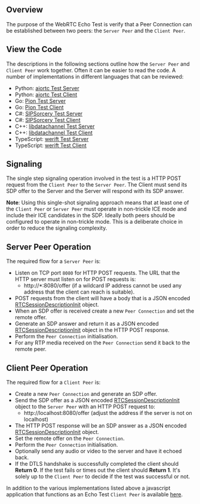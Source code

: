 ## Overview

The purpose of the WebRTC Echo Test is verify that a Peer Connection can be established between two peers: the `Server Peer` and the `Client Peer`.

## View the Code

The descriptions in the following sections outline how the `Server Peer` and `Client Peer` work together. Often it can be easier to read the code. A number of implementations in different languages that can be reviewed:

  - Python: [aiortc Test Server](../aiortc/server.py)
  - Python: [aiortc Test Client](../aiortc/client.py)
  - Go: [Pion Test Server](../pion/main.go)
  - Go: [Pion Test Client](../pion/client/main.go)
  - C#: [SIPSorcery Test Server](../sipsorcery/server/Program.cs)
  - C#: [SIPSorcery Test Client](../sipsorcery/client/Program.cs)
  - C++: [libdatachannel Test Server](../libdatachannel/server.cpp)
  - C++: [libdatachannel Test Client](../libdatachannel/client.cpp)
  - TypeScript: [werift Test Server](../werift/server.ts)
  - TypeScript: [werift Test Client](../werift/client.ts)

## Signaling

The single step signaling operation involved in the test is a HTTP POST request from the `Client Peer` to the `Server Peer`. The Client must send its SDP offer to the Server and the Server will respond with its SDP answer.

**Note**: Using this single-shot signaling approach means that at least one of the `Client Peer` or `Server Peer` must operate in non-trickle ICE mode and include their ICE candidates in the SDP. Ideally both peers should be configured to operate in non-trickle mode. This is a deliberate choice in order to reduce the signaling complexity.

## Server Peer Operation

The required flow for a `Server Peer` is:

 - Listen on TCP port `8080` for HTTP POST requests. The URL that the HTTP server must listen on for POST requests is:
   - http://*:8080/offer (if a wildcard IP address cannot be used any address that the client can reach is suitable).
 - POST requests from the client will have a body that is a JSON encoded [RTCSessionDescriptionInit](https://www.w3.org/TR/webrtc/#dom-rtcsessiondescriptioninit) object.
 - When an SDP offer is received create a new `Peer Connection` and set the remote offer.
 - Generate an SDP answer and return it as a JSON encoded [RTCSessionDescriptionInit](https://www.w3.org/TR/webrtc/#dom-rtcsessiondescriptioninit) object in the HTTP POST response.
 - Perform the `Peer Connection` initialisation.
 - For any RTP media received on the `Peer Connection` send it back to the remote peer.

 ## Client Peer Operation

 The required flow for a `Client Peer` is:

  - Create a new `Peer Connection` and generate an SDP offer.
  - Send the SDP offer as a JSON encoded [RTCSessionDescriptionInit](https://www.w3.org/TR/webrtc/#dom-rtcsessiondescriptioninit) object to the `Server Peer` with an HTTP POST request to:
    - http://localhost:8080/offer (adjust the address if the server is not on localhost)
  - The HTTP POST response will be an SDP answer as a JSON encoded [RTCSessionDescriptionInit](https://www.w3.org/TR/webrtc/#dom-rtcsessiondescriptioninit) object.
  - Set the remote offer on the `Peer Connection`.
  - Perform the `Peer Connection` initialisation.
  - Optionally send any audio or video to the server and have it echoed back.
  - If the DTLS handshake is successfully completed the client should **Return 0**. If the test fails or times out the client should **Return 1**. It's solely up to the `Client Peer` to decide if the test was successful or not.

 In addition to the various implementations listed above a javascript application that functions as an Echo Test `Client Peer` is available [here](../html/index.html). 

